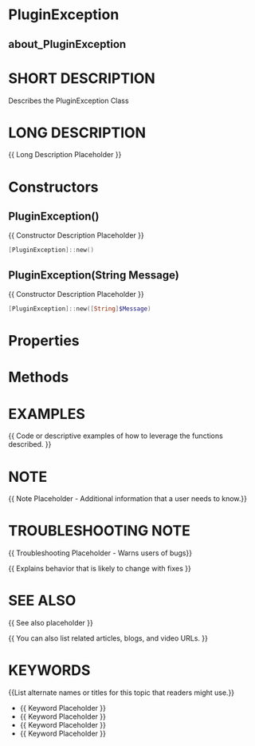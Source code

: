 # PluginException
## about_PluginException

# SHORT DESCRIPTION
Describes the PluginException Class

# LONG DESCRIPTION
{{ Long Description Placeholder }}


# Constructors
## PluginException()
{{ Constructor Description Placeholder }}

```powershell
[PluginException]::new()
```

## PluginException(String Message)
{{ Constructor Description Placeholder }}

```powershell
[PluginException]::new([String]$Message)
```


# Properties

# Methods

# EXAMPLES
{{ Code or descriptive examples of how to leverage the functions described. }}

# NOTE
{{ Note Placeholder - Additional information that a user needs to know.}}

# TROUBLESHOOTING NOTE
{{ Troubleshooting Placeholder - Warns users of bugs}}

{{ Explains behavior that is likely to change with fixes }}

# SEE ALSO
{{ See also placeholder }}

{{ You can also list related articles, blogs, and video URLs. }}

# KEYWORDS
{{List alternate names or titles for this topic that readers might use.}}

- {{ Keyword Placeholder }}
- {{ Keyword Placeholder }}
- {{ Keyword Placeholder }}
- {{ Keyword Placeholder }}    


